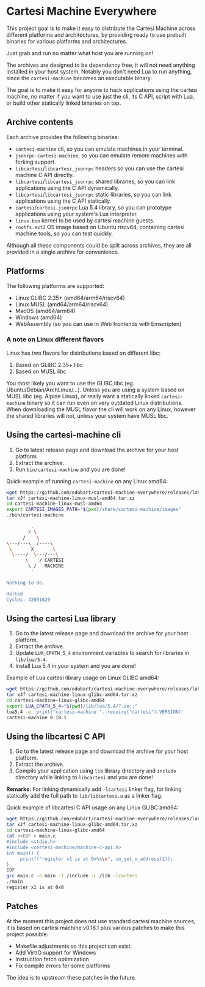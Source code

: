 # Cartesi Machine Everywhere

This project goal is to make it easy to distribute the Cartesi Machine
across different platforms and architectures,
by providing ready to use prebuilt binaries for various platforms and architectures.

Just grab and run no matter what host you are running on!

The archives are designed to be dependency free, it will not need anything installed in your host system. Notably you don't need Lua to run anything, since the `cartesi-machine` becomes an executable binary.

The goal is to make it easy for anyone to hack applications using the cartesi machine,
no matter if you want to use just the cli, its C API, script with Lua, or build other statically linked binaries on top.

## Archive contents

Each archive provides the following binaries:

- `cartesi-machine` cli, so you can emulate machines in your terminal.
- `jsonrpc-cartesi-machine`, so you can emulate remote machines with forking support.
- `libcartesi`/`libcartesi_jsonrpc` headers so you can use the cartesi machine C API directly.
- `libcartesi`/`libcartesi_jsonrpc` shared libraries, so you can link applications using the C API dynamically.
- `libcartesi`/`libcartesi_jsonrpc` static libraries, so you can link applications using the C API statically.
- `cartesi`/`cartesi.jsonrpc` Lua 5.4 library, so you can prototype applications using your system's Lua interpreter.
- `linux.bin` kernel to be used by cartesi machine guests.
- `rootfs.ext2` OS image based on Ubuntu riscv64, containing cartesi machine tools, so you can test quickly.

Although all these components could be split across archives,
they are all provided in a single archive for convenience.

## Platforms

The following platforms are supported:

- Linux GLIBC 2.35+ (amd64/arm64/riscv64)
- Linux MUSL (amd64/arm64/riscv64)
- MacOS (amd64/arm64)
- Windows (amd64)
- WebAssembly (so you can use in Web frontends with Emscripten)

### A note on Linux different flavors

Linux has two flavors for distributions based on different libc:

1. Based on GLIBC 2.35+ libc
2. Based on MUSL libc

You most likely you want to use the GLIBC libc (eg. Ubuntu/Debian/ArchLinux/...).
Unless you are using a system based on MUSL libc (eg. Alpine Linux),
or really want a statically linked `cartesi-machine` binary so it can run
even on very outdated Linux distributions.
When downloading the MUSL flavor the cli will work on any Linux,
however the shared libraries will not, unless your system have MUSL libc.

## Using the cartesi-machine cli

1. Go to latest release page and download the archive for your host platform.
2. Extract the archive.
3. Run `bin/cartesi-machine` and you are done!

Quick example of running `cartesi-machine` on any Linux amd64:

```sh
wget https://github.com/edubart/cartesi-machine-everywhere/releases/latest/download/cartesi-machine-linux-musl-amd64.tar.xz
tar xJf cartesi-machine-linux-musl-amd64.tar.xz
cd cartesi-machine-linux-musl-amd64
export CARTESI_IMAGES_PATH="$(pwd)/share/cartesi-machine/images"
./bin/cartesi-machine

         .
        / \
      /    \
\---/---\  /----\
 \       X       \
  \----/  \---/---\
       \    / CARTESI
        \ /   MACHINE
         '

Nothing to do.

Halted
Cycles: 42051629
```

## Using the cartesi Lua library

1. Go to the latest release page and download the archive for your host platform.
2. Extract the archive.
3. Update `LUA_CPATH_5_4` environment variables to search for libraries in `lib/lua/5.4`.
4. Install Lua 5.4 in your system and you are done!

Example of Lua cartesi library usage on Linux GLIBC amd64:

```sh
wget https://github.com/edubart/cartesi-machine-everywhere/releases/latest/download/cartesi-machine-linux-glibc-amd64.tar.xz
tar xJf cartesi-machine-linux-glibc-amd64.tar.xz
cd cartesi-machine-linux-glibc-amd64
export LUA_CPATH_5_4="$(pwd)/lib/lua/5.4/?.so;;"
lua5.4 -e 'print("cartesi-machine "..require("cartesi").VERSION)'
cartesi-machine 0.18.1
```

## Using the libcartesi C API

1. Go to the latest release page and download the archive for your host platform.
2. Extract the archive.
3. Compile your application using `lib` library directory and `include` directory while linking to `libcartesi` and you are done!

**Remarks:** For linking dynamically add `-lcartesi` linker flag, for linking statically add the full path to `lib/libcartesi.a` as a linker flag.

Quick example of libcartesi C API usage on any Linux GLIBC amd64:

```sh
wget https://github.com/edubart/cartesi-machine-everywhere/releases/latest/download/cartesi-machine-linux-glibc-amd64.tar.xz
tar xJf cartesi-machine-linux-glibc-amd64.tar.xz
cd cartesi-machine-linux-glibc-amd64
cat <<EOF > main.c
#include <stdio.h>
#include <cartesi-machine/machine-c-api.h>
int main() {
     printf("register x1 is at 0x%x\n", cm_get_x_address(1));
}
EOF
gcc main.c -o main -I./include -L./lib -lcartesi
./main
register x1 is at 0x8
```

## Patches

At the moment this project does not use standard cartesi machine sources,
it is based on cartesi machine v0.18.1 plus various patches to make this project possible:

- Makefile adjustments so this project can exist.
- Add VirtIO support for Windows
- Instruction fetch optimization
- Fix compile errors for some platforms

The idea is to upstream these patches in the future.
